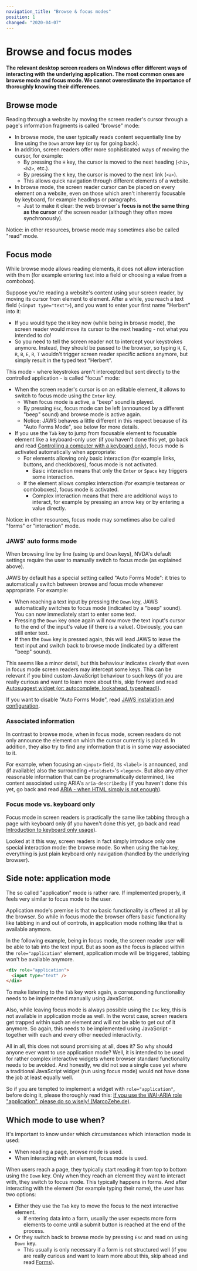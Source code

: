 ```yaml
---
navigation_title: "Browse & focus modes"
position: 1
changed: "2020-04-07"
---
```


# Browse and focus modes

**The relevant desktop screen readers on Windows offer different ways of interacting with the underlying application. The most common ones are browse mode and focus mode. We cannot overestimate the importance of thoroughly knowing their differences.**

## Browse mode

Reading through a website by moving the screen reader's cursor through a page's information fragments is called "browse" mode:

- In browse mode, the user typically reads content sequentially line by line using the `Down` arrow key (or `Up` for going back).
- In addition, screen readers offer more sophisticated ways of moving the cursor, for example:
    - By pressing the `H` key, the cursor is moved to the next heading (`<h1>`, `<h2>`, etc.).
    - By pressing the `K` key, the cursor is moved to the next link (`<a>`).
    - This allows quick navigation through different elements of a website.
- In browse mode, the screen reader cursor can be placed on every element on a website, even on those which aren't inherently focusable by keyboard, for example headings or paragraphs.
    - Just to make it clear: the web browser's **focus is not the same thing as the cursor** of the screen reader (although they often move synchronously).

Notice: in other resources, browse mode may sometimes also be called "read" mode.

## Focus mode

While browse mode allows reading elements, it does not allow interaction with them (for example entering text into a field or choosing a value from a combobox).

Suppose you're reading a website's content using your screen reader, by moving its cursor from element to element. After a while, you reach a text field (`<input type="text">`), and you want to enter your first name "Herbert" into it:

- If you would type the `H` key now (while being in browse mode), the screen reader would move its cursor to the next heading - not what you intended to do!
- So you need to tell the screen reader not to intercept your keystrokes anymore. Instead, they should be passed to the browser, so typing `H`, `E`, `R`, `B`, `E`, `R`, `T` wouldn't trigger screen reader specific actions anymore, but simply result in the typed text "Herbert".

This mode - where keystrokes aren't intercepted but sent directly to the controlled application - is called "focus" mode:

- When the screen reader's cursor is on an editable element, it allows to switch to focus mode using the `Enter` key.
    - When focus mode is active, a "beep" sound is played.
    - By pressing `Esc`, focus mode can be left (announced by a different "beep" sound) and browse mode is active again.
    - Notice: JAWS behaves a little different in this respect because of its "Auto Forms Mode", see below for more details.
- If you use the `Tab` key to jump from focusable element to focusable element like a keyboard-only user (if you haven't done this yet, go back and read [Controlling a computer with a keyboard only](/knowledge/keyboard-only/controlling-a-computer/)), focus mode is activated automatically when appropriate:
    - For elements allowing only basic interaction (for example links, buttons, and checkboxes), focus mode is not activated.
        - Basic interaction means that only the `Enter` or `Space` key triggers some interaction.
    - If the element allows complex interaction (for example textareas or comboboxes), focus mode is activated.
        - Complex interaction means that there are additional ways to interact, for example by pressing an arrow key or by entering a value directly.

Notice: in other resources, focus mode may sometimes also be called "forms" or "interaction" mode.

### JAWS' auto forms mode

When browsing line by line (using `Up` and `Down` keys), NVDA's default settings require the user to manually switch to focus mode (as explained above).

JAWS by default has a special setting called "Auto Forms Mode": it tries to automatically switch between browse and focus mode whenever appropriate. For example:

- When reaching a text input by pressing the `Down` key, JAWS automatically switches to focus mode (indicated by a "beep" sound). You can now immediately start to enter some text.
- Pressing the `Down` key once again will now move the text input's cursor to the end of the input's value (if there is a value). Obviously, you can still enter text.
- If then the `Down` key is pressed again, this will lead JAWS to leave the text input and switch back to browse mode (indicated by a different "beep" sound).

This seems like a minor detail, but this behaviour indicates clearly that even in focus mode screen readers may intercept some keys. This can be relevant if you bind custom JavaScript behaviour to such keys (if you are really curious and want to learn more about this, skip forward and read [Autosuggest widget (or: autocomplete, lookahead, typeahead)](/examples/widgets/autosuggest)).

If you want to disable "Auto Forms Mode", read [JAWS installation and configuration](/setup/screen-readers/jaws).

### Associated information

In contrast to browse mode, when in focus mode, screen readers do not only announce the element on which the cursor currently is placed. In addition, they also try to find any information that is in some way associated to it.

For example, when focusing an `<input>` field, its `<label>` is announced, and (if available) also the surrounding `<fieldset>`'s `<legend>`. But also any other reasonable information that can be programmatically determined, like content associated using ARIA's `aria-describedby` (if you haven't done this yet, go back and read [ARIA - when HTML simply is not enough](/knowledge/aria)).

### Focus mode vs. keyboard only

Focus mode in screen readers is practically the same like tabbing through a page with keyboard only (if you haven't done this yet, go back and read [Introduction to keyboard only usage](/knowledge/keyboard-only)).

Looked at it this way, screen readers in fact simply introduce only one special interaction mode: the browse mode. So when using the `Tab` key, everything is just plain keyboard only navigation (handled by the underlying browser).

## Side note: application mode

The so called "application" mode is rather rare. If implemented properly, it feels very similar to focus mode to the user.

Application mode's premise is that no basic functionality is offered at all by the browser. So while in focus mode the browser offers basic functionality like tabbing in and out of controls, in application mode nothing like that is available anymore.

In the following example, being in focus mode, the screen reader user will be able to tab into the text input. But as soon as the focus is placed within the `role="application"` element, application mode will be triggered, tabbing won't be available anymore.

```html
<div role="application">
  <input type="text" />
</div>
```

To make listening to the `Tab` key work again, a corresponding functionality needs to be implemented manually using JavaScript.

Also, while leaving focus mode is always possible using the `Esc` key, this is not available in application mode as well. In the worst case, screen readers get trapped within such an element and will not be able to get out of it anymore. So again, this needs to be implemented using JavaScript - together with each and every other needed interactivity.

All in all, this does not sound promising at all, does it? So why should anyone ever want to use application mode? Well, it is intended to be used for rather complex interactive widgets where browser standard functionality needs to be avoided. And honestly, we did not see a single case yet where a traditional JavaScript widget (run using focus mode) would not have done the job at least equally well.

So if you are tempted to implement a widget with `role="application"`, before doing it, please thoroughly read this: [If you use the WAI-ARIA role "application", please do so wisely! (MarcoZehe.de)](https://www.marcozehe.de/2012/02/06/if-you-use-the-wai-aria-role-application-please-do-so-wisely/).

## Which mode to use when?

It's important to know under which circumstances which interaction mode is used:

- When reading a page, browse mode is used.
- When interacting with an element, focus mode is used.

When users reach a page, they typically start reading it from top to bottom using the `Down` key. Only when they reach an element they want to interact with, they switch to focus mode. This typically happens in forms. And after interacting with the element (for example typing their name), the user has two options:

- Either they use the `Tab` key to move the focus to the next interactive element.
    - If entering data into a form, usually the user expects more form elements to come until a submit button is reached at the end of the process.
- Or they switch back to browse mode by pressing `Esc` and read on using `Down` key.
    - This usually is only necessary if a form is not structured well (if you are really curious and want to learn more about this, skip ahead and read [Forms](/examples/forms)).
